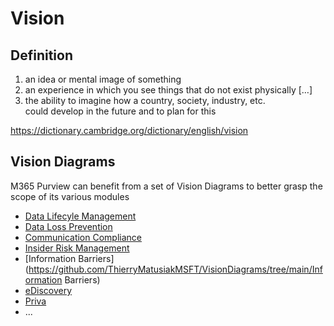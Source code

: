 # Vision

## Definition 
1. an idea or mental image of something
2. an experience in which you see things that do not exist physically […]
3. the ability to imagine how a country, society, industry, etc. could develop in the future and to plan for this

https://dictionary.cambridge.org/dictionary/english/vision


## Vision Diagrams
M365 Purview can benefit from a set of Vision Diagrams to better grasp the scope of its various modules
- [Data Lifecyle Management](https://github.com/ThierryMatusiakMSFT/VisionDiagrams/tree/main/DataLifecycleManagement)
- [Data Loss Prevention](https://github.com/ThierryMatusiakMSFT/VisionDiagrams/tree/main/DataLossPrevention)
- [Communication Compliance](https://github.com/ThierryMatusiakMSFT/VisionDiagrams/tree/main/CommunicationCompliance)
- [Insider Risk Management](https://github.com/ThierryMatusiakMSFT/VisionDiagrams/tree/main/InsiderRiskManagement)
- [Information Barriers](https://github.com/ThierryMatusiakMSFT/VisionDiagrams/tree/main/Information Barriers)
- [eDiscovery](https://github.com/ThierryMatusiakMSFT/VisionDiagrams/tree/main/eDiscovery)
- [Priva](https://github.com/ThierryMatusiakMSFT/VisionDiagrams/tree/main/Priva)
- ...
